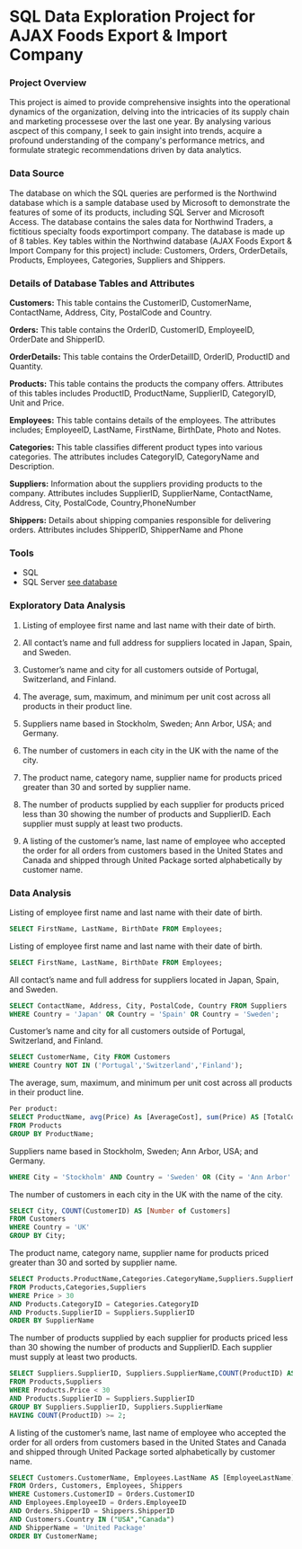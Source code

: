 # SQL Data Exploration Project for AJAX Foods Export & Import Company

### Project Overview

This project is aimed to provide comprehensive insights into the operational dynamics of the organization, delving into the intricacies of its supply chain and marketing processese over the last one year. By analysing various ascpect of this company, I seek to gain insight into trends, acquire a profound understanding of the company's performance metrics, and formulate strategic recommendations driven by data analytics. 

### Data Source

The database on which the SQL queries are performed is the Northwind database which is a sample database used by Microsoft to demonstrate the features of some of its products, including SQL Server and Microsoft Access. The database contains the sales data for Northwind Traders, a fictitious specialty foods exportimport company. The database is made up of 8 tables. Key tables within the Northwind database (AJAX Foods Export & Import Company for this project) include: Customers, Orders, OrderDetails, Products, Employees, Categories, Suppliers and Shippers. 

### Details of Database Tables and Attributes


**Customers:** This table contains the CustomerID, CustomerName, ContactName, Address, City, PostalCode and Country.

**Orders:** This table contains the OrderID, CustomerID, EmployeeID, OrderDate and ShipperID.

**OrderDetails:** This table contains the OrderDetailID, OrderID, ProductID	and Quantity.

**Products:** This table contains the products the company offers. Attributes of this tables includes ProductID, ProductName, SupplierID, CategoryID, Unit and Price.

**Employees:** This table contains details of the employees. The attributes includes; EmployeeID, LastName, FirstName, BirthDate, Photo	and Notes.

**Categories:** This table classifies different product types into various categories. The attributes includes CategoryID, CategoryName and Description.

**Suppliers:** Information about the suppliers providing products to the company. Attributes includes SupplierID, SupplierName, ContactName, Address, City, PostalCode, Country,PhoneNumber

**Shippers:** Details about shipping companies responsible for delivering orders. Attributes includes ShipperID, ShipperName and Phone



### Tools
- SQL
- SQL Server [see database](https://www.w3schools.com/sql)


### Exploratory Data Analysis

1.	Listing of employee first name and last name with their date of birth.

2.	All contact’s name and full address for suppliers located in Japan, Spain, and Sweden.

3.	Customer’s name and city for all customers outside of Portugal, Switzerland, and Finland.

4.	The average, sum, maximum, and minimum per unit cost across all products in their product line.

5.	Suppliers name based in Stockholm, Sweden; Ann Arbor, USA; and Germany.

6.	The number of customers in each city in the UK with the name of the city. 

7.	The product name, category name, supplier name for products priced greater than 30 and sorted by supplier name. 

8.	The number of products supplied by each supplier for products priced less than 30 showing the number of products and SupplierID. Each supplier must supply at least two products. 

9.	A listing of the customer’s name, last name of employee who accepted the order for all orders from customers based in the United States and Canada and shipped through United Package sorted alphabetically by customer name.


### Data Analysis

Listing of employee first name and last name with their date of birth.
```SQL Statements
SELECT FirstName, LastName, BirthDate FROM Employees;
```

Listing of employee first name and last name with their date of birth.
```SQL Statements
SELECT FirstName, LastName, BirthDate FROM Employees;
```

All contact’s name and full address for suppliers located in Japan, Spain, and Sweden.
```SQL Statements
SELECT ContactName, Address, City, PostalCode, Country FROM Suppliers
WHERE Country = 'Japan' OR Country = 'Spain' OR Country = 'Sweden';
```

Customer’s name and city for all customers outside of Portugal, Switzerland, and Finland.
```SQL Statements
SELECT CustomerName, City FROM Customers
WHERE Country NOT IN ('Portugal','Switzerland','Finland');
```

The average, sum, maximum, and minimum per unit cost across all products in their product line.
```SQL Statements
Per product:
SELECT ProductName, avg(Price) As [AverageCost], sum(Price) AS [TotalCost], max(Price) AS [MaximumCost], min(Price) as [MinimumCost]
FROM Products
GROUP BY ProductName;
```

Suppliers name based in Stockholm, Sweden; Ann Arbor, USA; and Germany.
```SQL StatementsSELECT SupplierName, City, Country FROM Suppliers
WHERE City = 'Stockholm' AND Country = 'Sweden' OR (City = 'Ann Arbor' AND Country = 'USA') OR Country = 'Germany';
```

The number of customers in each city in the UK with the name of the city. 
```SQL Statements
SELECT City, COUNT(CustomerID) AS [Number of Customers] 
FROM Customers
WHERE Country = 'UK'
GROUP BY City;
```

The product name, category name, supplier name for products priced greater than 30 and sorted by supplier name. 
```SQL Statements
SELECT Products.ProductName,Categories.CategoryName,Suppliers.SupplierName,Products.Price
FROM Products,Categories,Suppliers
WHERE Price > 30
AND Products.CategoryID = Categories.CategoryID
AND Products.SupplierID = Suppliers.SupplierID
ORDER BY SupplierName
```


The number of products supplied by each supplier for products priced less than 30 showing the number of products and SupplierID. Each supplier must supply at least two products. 
```SQL Statements
SELECT Suppliers.SupplierID, Suppliers.SupplierName,COUNT(ProductID) AS [Number of Products]
FROM Products,Suppliers
WHERE Products.Price < 30
AND Products.SupplierID = Suppliers.SupplierID
GROUP BY Suppliers.SupplierID, Suppliers.SupplierName 
HAVING COUNT(ProductID) >= 2;
```

A listing of the customer’s name, last name of employee who accepted the order for all orders from customers based in the United States and Canada and shipped through United Package sorted alphabetically by customer name.
```SQL Statements
SELECT Customers.CustomerName, Employees.LastName AS [EmployeeLastName], Customers.Country, Shippers.ShipperName
FROM Orders, Customers, Employees, Shippers
WHERE Customers.CustomerID = Orders.CustomerID
AND Employees.EmployeeID = Orders.EmployeeID
AND Orders.ShipperID = Shippers.ShipperID
AND Customers.Country IN ("USA","Canada")
AND ShipperName = 'United Package'
ORDER BY CustomerName;
```
